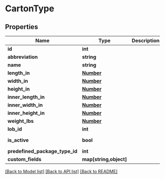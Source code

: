 # CartonType

## Properties
Name | Type | Description | Notes
------------ | ------------- | ------------- | -------------
**id** | **int** |  | [optional] 
**abbreviation** | **string** |  | 
**name** | **string** |  | 
**length_in** | [**Number**](Number.md) |  | 
**width_in** | [**Number**](Number.md) |  | 
**height_in** | [**Number**](Number.md) |  | 
**inner_length_in** | [**Number**](Number.md) |  | 
**inner_width_in** | [**Number**](Number.md) |  | 
**inner_height_in** | [**Number**](Number.md) |  | 
**weight_lbs** | [**Number**](Number.md) |  | [optional] 
**lob_id** | **int** |  | 
**is_active** | **bool** |  | [default to false]
**predefined_package_type_id** | **int** |  | [optional] 
**custom_fields** | **map[string,object]** |  | [optional] 

[[Back to Model list]](../README.md#documentation-for-models) [[Back to API list]](../README.md#documentation-for-api-endpoints) [[Back to README]](../README.md)


